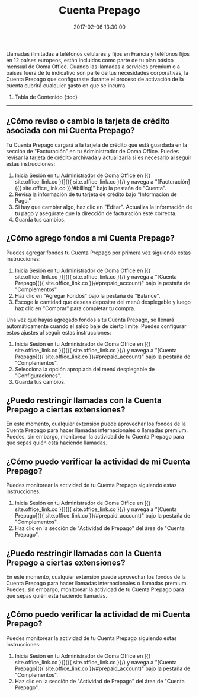 ﻿---
layout: post
title:  Cuenta Prepago
date:   2017-02-06 13:30:00
country: [Colombia]
language: [Spanish]
locale: [co-es]
category: [wework]
tags: [activation-and-setup, account, add-ons, admin-features, wework]
---

Llamadas ilimitadas a teléfonos celulares y fijos en Francia y teléfonos fijos en 12 países europeos, están incluidos como parte de tu plan básico mensual de Ooma Office. Cuando las llamadas a servicios premium o a países fuera de tu indicativo son parte de tus necesidades corporativas, la Cuenta Prepago que configuraste durante el proceso de activación de la cuenta cubrirá cualquier gasto en que se incurra.

1. Tabla de Contenido
{:toc}
* * *

## ¿Cómo reviso o cambio la tarjeta de crédito asociada con mi Cuenta Prepago?

Tu Cuenta Prepago cargará a la tarjeta de crédito que está guardada en la sección de "Facturación" en tu Administrador de Ooma Office. Puedes revisar la tarjeta de crédito archivada y actualizarla si es necesario al seguir estas instrucciones:

1. Inicia Sesión en tu Administrador de Ooma Office en [{{ site.office_link.co }}]({{ site.office_link.co }}/) y navega a "[Facturación]({{ site.office_link.co }}/#billing)" bajo la pestaña de "Cuenta".
2. Revisa la información de tu tarjeta de crédito bajo "Información de Pago."
3. Si hay que cambiar algo, haz clic en "Editar". Actualiza la información de tu pago y asegúrate que la dirección de facturación esté correcta.
4. Guarda tus cambios.

## ¿Cómo agrego fondos a mi Cuenta Prepago?

Puedes agregar fondos tu Cuenta Prepago por primera vez siguiendo estas instrucciones:

1. Inicia Sesión en tu Administrador de Ooma Office en [{{ site.office_link.co }}]({{ site.office_link.co }}/) y navega a "[Cuenta Prepago]({{ site.office_link.co }}/#prepaid_account)" bajo la pestaña de "Complementos".
2. Haz clic en "Agregar Fondos" bajo la pestaña de "Balance".
3. Escoge la cantidad que deseas depositar del menú desplegable y luego haz clic en "Comprar" para completar tu compra.

Una vez que hayas agregado fondos a tu Cuenta Prepago, se llenará automáticamente cuando el saldo baje de cierto límite. Puedes configurar estos ajustes al seguir estas instrucciones:

1. Inicia Sesión en tu Administrador de Ooma Office en [{{ site.office_link.co }}]({{ site.office_link.co }}/) y navega a "[Cuenta Prepago]({{ site.office_link.co }}/#prepaid_account)" bajo la pestaña de "Complementos".
2. Selecciona la opción apropiada del menú desplegable de "Configuraciones".
3. Guarda tus cambios.

## ¿Puedo restringir llamadas con la Cuenta Prepago a ciertas extensiones?

En este momento, cualquier extensión puede aprovechar los fondos de la Cuenta Prepago para hacer llamadas internacionales o llamadas premium. Puedes, sin embargo, monitorear la actividad de tu Cuenta Prepago para que sepas quién está haciendo llamadas.

## ¿Cómo puedo verificar la actividad de mi Cuenta Prepago?

Puedes monitorear la actividad de tu Cuenta Prepago siguiendo estas instrucciones:

1. Inicia Sesión en tu Administrador de Ooma Office en [{{ site.office_link.co }}]({{ site.office_link.co }}/) y navega a "[Cuenta Prepago]({{ site.office_link.co }}/#prepaid_account)" bajo la pestaña de "Complementos".
2. Haz clic en la sección de "Actividad de Prepago" del área de "Cuenta Prepago".

## ¿Puedo restringir llamadas con la Cuenta Prepago a ciertas extensiones?

En este momento, cualquier extensión puede aprovechar los fondos de la Cuenta Prepago para hacer llamadas internacionales o llamadas premium. Puedes, sin embargo, monitorear la actividad de tu Cuenta Prepago para que sepas quién está haciendo llamadas.

## ¿Cómo puedo verificar la actividad de mi Cuenta Prepago?

Puedes monitorear la actividad de tu Cuenta Prepago siguiendo estas instrucciones:

1. Inicia Sesión en tu Administrador de Ooma Office en [{{ site.office_link.co }}]({{ site.office_link.co }}/) y navega a "[Cuenta Prepago]({{ site.office_link.co }}/#prepaid_account)" bajo la pestaña de "Complementos".
2. Haz clic en la sección de "Actividad de Prepago" del área de "Cuenta Prepago".
